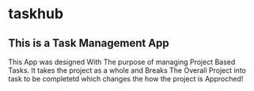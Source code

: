 # taskhub

## This is a Task Management App

This App was designed With The purpose of managing Project Based Tasks.
It takes the project as a whole and Breaks The Overall Project into task to be completetd which changes the how the project is Approched!